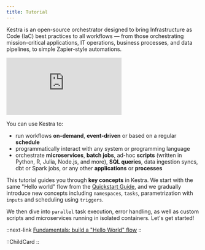 ```yaml
---
title: Tutorial
---
```


Kestra is an open-source orchestrator designed to bring Infrastructure as Code (IaC) best practices to all workflows — from those orchestrating mission-critical applications, IT operations, business processes, and data pipelines, to simple Zapier-style automations.

<div class="video-container">
    <iframe src="https://www.youtube.com/embed/videoseries?si=27rzEZFWtYMSbjXu&amp;list=PLEK3H8YwZn1oaSNybGnIfO03KC_jQVChL" title="YouTube video player" frameborder="0" allow="accelerometer; autoplay; clipboard-write; encrypted-media; gyroscope; picture-in-picture; web-share" referrerpolicy="strict-origin-when-cross-origin" allowfullscreen></iframe>
</div>

You can use Kestra to:
- run workflows **on-demand**, **event-driven** or based on a regular **schedule**
- programmatically interact with any system or programming language
- orchestrate **microservices**, **batch jobs**, ad-hoc **scripts** (written in Python, R, Julia, Node.js, and more), **SQL queries**, data ingestion syncs, dbt or Spark jobs, or any other **applications** or **processes**

This tutorial guides you through **key concepts** in Kestra. We start with the same "Hello world" flow from the [Quickstart Guide](../01.getting-started/01.quickstart.md), and we gradually introduce new concepts including `namespaces`, `tasks`, parametrization with `inputs` and scheduling using `triggers`.

We then dive into `parallel` task execution, error handling, as well as custom scripts and microservices running in isolated containers. Let's get started!


::next-link
[Fundamentals: build a "Hello World" flow](./01.fundamentals.md)
::

::ChildCard
::
